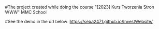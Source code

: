 #The project created while doing the course "[2023] Kurs Tworzenia Stron WWW" MMC School

#See the demo in the url below: https://seba2471.github.io/InvestWebsite/
